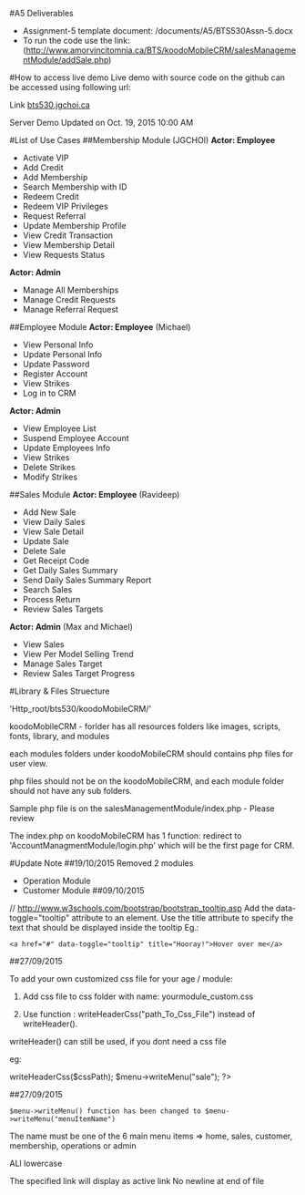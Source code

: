 #A5 Deliverables
* Assignment-5 template document: /documents/A5/BTS530Assn-5.docx
* To run the code use the link: (http://www.amorvincitomnia.ca/BTS/koodoMobileCRM/salesManagementModule/addSale.php)

#How to access live demo
Live demo with source code on the github can be accessed using following url:

Link [bts530.jgchoi.ca](http://bts530.jgchoi.ca)

Server Demo Updated on Oct. 19, 2015 10:00 AM

#List of Use Cases
##Membership Module (JGCHOI)
**Actor: Employee** 
* Activate VIP
* Add Credit
* Add Membership
* Search Membership with ID
* Redeem Credit
* Redeem VIP Privileges
* Request Referral
* Update Membership Profile
* View Credit Transaction
* View Membership Detail
* View Requests Status

**Actor: Admin**
* Manage All Memberships
* Manage Credit Requests
* Manage Referral Request

##Employee Module
**Actor: Employee** (Michael)
* View Personal Info 
* Update Personal Info
* Update Password
* Register Account
* View Strikes
* Log in to CRM

**Actor: Admin**
* View Employee List
* Suspend Employee Account
* Update Employees Info
* View Strikes
* Delete Strikes
* Modify Strikes

##Sales Module 
**Actor: Employee** (Ravideep)
* Add New Sale
* View Daily Sales
* View Sale Detail
* Update Sale
* Delete Sale
* Get Receipt Code
* Get Daily Sales Summary
* Send Daily Sales Summary Report
* Search Sales
* Process Return
* Review Sales Targets

**Actor: Admin** (Max and Michael)
* View Sales		
* View Per Model Selling Trend
* Manage Sales Target
* Review Sales Target Progress

#Library & Files Struecture

'Http_root/bts530/koodoMobileCRM/'

koodoMobileCRM - forlder has all resources folders like images, scripts, fonts, library, and modules

each modules folders under koodoMobileCRM should contains php files for user view.

php files should not be on the koodoMobileCRM, and each module folder should not have any sub folders.

Sample php file is on the salesManagementModule/index.php - Please review

The index.php on koodoMobileCRM has 1 function: redirect to 'AccountManagmentModule/login.php' which will be the first page for CRM.

#Update Note
##19/10/2015
Removed 2 modules
- Operation Module
- Customer Module
##09/10/2015

// http://www.w3schools.com/bootstrap/bootstrap_tooltip.asp
Add the data-toggle="tooltip" attribute to an element.
Use the title attribute to specify the text that should be displayed inside the tooltip
Eg.:

`<a href="#" data-toggle="tooltip" title="Hooray!">Hover over me</a>`

##27/09/2015

To add your own customized css file for your age / module:

1) Add css file to css folder with name: yourmodule_custom.css

2) Use function : writeHeaderCss("path_To_Css_File") instead of writeHeader().

writeHeader() can still be used, if you dont need a css file

eg:

<?php
	//This is Page Template
	include("../library/library.php");
	$menu = new Menu();
	$header = new Header();
	$footer = new Footer();
	$cssPath = "../css/deleteThis.css";
	$header->writeHeaderCss($cssPath);
	$menu->writeMenu("sale");
?>

##27/09/2015

`$menu->writeMenu() function has been changed to $menu->writeMenu("menuItemName")`

The name must be one of the 6 main menu items => home, sales, customer, membership, operations or admin

ALl lowercase

The specified link will display as active link
 No newline at end of file
